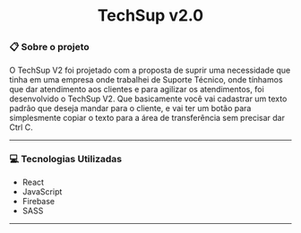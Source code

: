 # <p align="center">TechSup v2.0</p>

### 📋 Sobre o projeto

O TechSup V2 foi projetado com a proposta de suprir uma necessidade que tinha em uma empresa onde trabalhei de Suporte Técnico, onde tínhamos que dar atendimento aos clientes e para agilizar os atendimentos, foi desenvolvido o TechSup V2.
Que basicamente você vai cadastrar um texto padrão que deseja mandar para o cliente, e vai ter um botão para simplesmente copiar o texto para a área de transferência sem precisar dar Ctrl C.

***

### 💻 Tecnologias Utilizadas

* React
* JavaScript
* Firebase
* SASS

***
